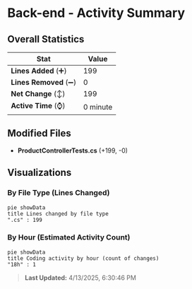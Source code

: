 # Back-end - Activity Summary 

## Overall Statistics

| Stat                   | Value                                                             |
| ---------------------- | ----------------------------------------------------------------- |
| **Lines Added** (➕)   | 199                                          |
| **Lines Removed** (➖) | 0                                        |
| **Net Change** (↕)    | 199                |
| **Active Time** (⌚)   | 0 minute |


## Modified Files
- **ProductControllerTests.cs** (+199, -0)

## Visualizations

### By File Type (Lines Changed)

```mermaid
pie showData
title Lines changed by file type
".cs" : 199
```

### By Hour (Estimated Activity Count)

```mermaid
pie showData
title Coding activity by hour (count of changes)
"18h" : 1
```


> **Last Updated:** 4/13/2025, 6:30:46 PM